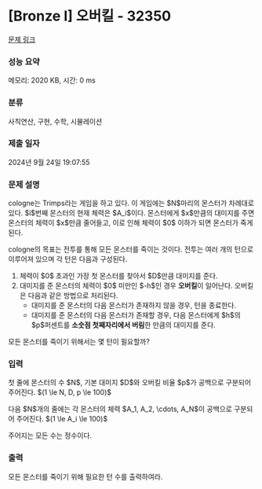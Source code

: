 # [Bronze I] 오버킬 - 32350 

[문제 링크](https://www.acmicpc.net/problem/32350) 

### 성능 요약

메모리: 2020 KB, 시간: 0 ms

### 분류

사칙연산, 구현, 수학, 시뮬레이션

### 제출 일자

2024년 9월 24일 19:07:55

### 문제 설명

<p>cologne는 Trimps라는 게임을 하고 있다. 이 게임에는 $N$마리의 몬스터가 차례대로 있다. $i$번째 몬스터의 현재 체력은 $A_i$이다. 몬스터에게 $x$만큼의 대미지를 주면 몬스터의 체력이 $x$만큼 줄어들고, 이로 인해 체력이 $0$ 이하가 되면 몬스터가 죽게 된다.</p>

<p>cologne의 목표는 전투를 통해 모든 몬스터를 죽이는 것이다. 전투는 여러 개의 턴으로 이루어져 있으며 각 턴은 다음과 구성된다.</p>

<ol>
	<li>체력이 $0$ 초과인 가장 첫 몬스터를 찾아서 $D$만큼 대미지를 준다.</li>
	<li>대미지를 준 몬스터의 체력이 $0$ 미만인 $-h$인 경우 <strong>오버킬</strong>이 일어난다. 오버킬은 다음과 같은 방법으로 처리된다.
	<ul>
		<li>대미지를 준 몬스터의 다음 몬스터가 존재하지 않을 경우, 턴을 종료한다.</li>
		<li>대미지를 준 몬스터의 다음 몬스터가 존재할 경우, 다음 몬스터에게 $h$의 $p$퍼센트를 <strong>소숫점 첫째자리에서 버림</strong>한 만큼의 대미지를 준다.</li>
	</ul>
	</li>
</ol>

<p>모든 몬스터를 죽이기 위해서는 몇 턴이 필요할까?</p>

### 입력 

 <p>첫 줄에 몬스터의 수 $N$, 기본 대미지 $D$와 오버킬 비율 $p$가 공백으로 구분되어 주어진다. $(1 \le N, D, p \le 100)$</p>

<p>다음 $N$개의 줄에는 각 몬스터의 체력 $A_1, A_2, \cdots, A_N$이 공백으로 구분되어 주어진다. $(1 \le A_i \le 100)$</p>

<p>주어지는 모든 수는 정수이다.</p>

### 출력 

 <p>모든 몬스터를 죽이기 위해 필요한 턴 수를 출력하여라.</p>

